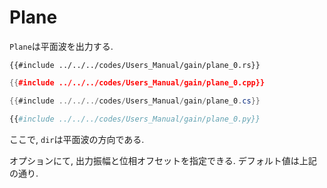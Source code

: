 # Plane

`Plane`は平面波を出力する.

```rust,edition2021
{{#include ../../../codes/Users_Manual/gain/plane_0.rs}}
```

```cpp
{{#include ../../../codes/Users_Manual/gain/plane_0.cpp}}
```

```cs
{{#include ../../../codes/Users_Manual/gain/plane_0.cs}}
```

```python
{{#include ../../../codes/Users_Manual/gain/plane_0.py}}
```

ここで, `dir`は平面波の方向である.

オプションにて, 出力振幅と位相オフセットを指定できる.
デフォルト値は上記の通り.
